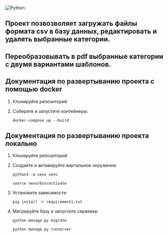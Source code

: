 ![Python](https://img.shields.io/badge/python-3670A0?style=for-the-badge&logo=python&logoColor=ffdd54)

## Проект позвозволяет загружать файлы формата csv в базу данных, редактировать и удалять выбранные категории.
## Переобразовывать в pdf выбранные категории с двумя вариантами шаблонов.

## Документация по развертыванию проекта c помощью docker 

1. Клонируйте репозиторий


2. Соберите и запустите контейнеры:
    ```
    docker-compose up --build
    ```
## Документация по развертыванию проекта локально

1. Клонируйте репозиторий

2. Создайте и активируйте виртальное окружение
    ```
    python3 -m venv venv
    ```
    ```
    source venv/bin/activate
    ```
3. Установите зависимости
    ```
    pip install -r requirements.txt
    ```
4. Мигрируйте базу и запустите сервевер
    ```
    python manage.py migrate
    ```
    ```
    python manage.py runserver
    ```
